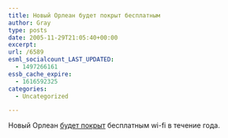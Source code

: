 ```yaml
---
title: Новый Орлеан будет покрыт бесплатным
author: Gray
type: posts
date: 2005-11-29T21:05:40+00:00
excerpt:
url: /6589
esml_socialcount_LAST_UPDATED:
  - 1497266161
essb_cache_expire:
  - 1616592325
categories:
  - Uncategorized

---
```








Новый Орлеан <a href="http://www.breitbart.com/news/2005/11/29/D8E69QMO0.html" target="_blank">будет покрыт</a> бесплатным wi-fi в течение года.